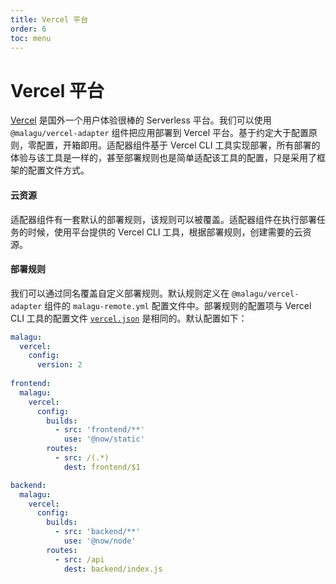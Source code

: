 ```yaml
---
title: Vercel 平台
order: 6
toc: menu
---
```


# Vercel 平台

[Vercel](https://vercel.com/) 是国外一个用户体验很棒的 Serverless 平台。我们可以使用 `@malagu/vercel-adapter` 组件把应用部署到 Vercel 平台。基于约定大于配置原则，零配置，开箱即用。适配器组件基于 Vercel CLI 工具实现部署，所有部署的体验与该工具是一样的，甚至部署规则也是简单适配该工具的配置，只是采用了框架的配置文件方式。


#### 云资源


适配器组件有一套默认的部署规则，该规则可以被覆盖。适配器组件在执行部署任务的时候，使用平台提供的 Vercel CLI 工具，根据部署规则，创建需要的云资源。


#### 部署规则


我们可以通过同名覆盖自定义部署规则。默认规则定义在 `@malagu/vercel-adapter` 组件的 `malagu-remote.yml` 配置文件中。部署规则的配置项与 Vercel CLI 工具的配置文件 [`vercel.json`](https://vercel.com/docs/configuration) 是相同的。默认配置如下：
```yaml
malagu:
  vercel:
    config:
      version: 2
        
frontend:
  malagu:
    vercel:
      config:
        builds:
          - src: 'frontend/**'
            use: '@now/static'
        routes:
          - src: /(.*)
            dest: frontend/$1

backend:
  malagu:
    vercel:
      config:
        builds:
          - src: 'backend/**'
            use: '@now/node'
        routes:
          - src: /api
            dest: backend/index.js
```



